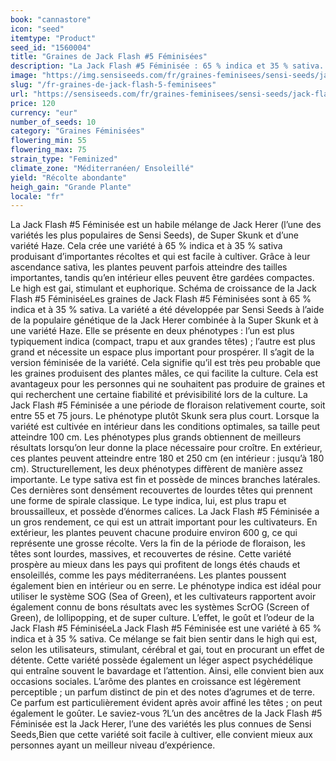```yaml
---
book: "cannastore"
icon: "seed"
itemtype: "Product"
seed_id: "1560004"
title: "Graines de Jack Flash #5 Féminisées"
description: "La Jack Flash #5 Féminisée : 65 % indica et 35 % sativa. Rendement important, arôme de pin distinct, et notes d’agrumes et de terre."
image: "https://img.sensiseeds.com/fr/graines-feminisees/sensi-seeds/jack-flash-5-femelle-image.png"
slug: "/fr-graines-de-jack-flash-5-feminisees"
url: "https://sensiseeds.com/fr/graines-feminisees/sensi-seeds/jack-flash-5-femelle?a_aid=cannastore"
price: 120
currency: "eur"
number_of_seeds: 10
category: "Graines Féminisées"
flowering_min: 55
flowering_max: 75
strain_type: "Feminized"
climate_zone: "Méditerranéen/ Ensoleillé"
yield: "Récolte abondante"
heigh_gain: "Grande Plante"
locale: "fr"
---
```

La Jack Flash #5 Féminisée est un habile mélange de Jack Herer (l’une des variétés les plus populaires de Sensi Seeds), de Super Skunk et d’une variété Haze. Cela crée une variété à 65 % indica et à 35 % sativa produisant d’importantes récoltes et qui est facile à cultiver. Grâce à leur ascendance sativa, les plantes peuvent parfois atteindre des tailles importantes, tandis qu’en intérieur elles peuvent être gardées compactes. Le high est gai, stimulant et euphorique. Schéma de croissance de la Jack Flash #5 FéminiséeLes graines de Jack Flash #5 Féminisées sont à 65 % indica et à 35 % sativa. La variété a été développée par Sensi Seeds à l’aide de la populaire génétique de la Jack Herer combinée à la Super Skunk et à une variété Haze. Elle se présente en deux phénotypes : l’un est plus typiquement indica (compact, trapu et aux grandes têtes) ; l’autre est plus grand et nécessite un espace plus important pour prospérer. Il s’agit de la version féminisée de la variété. Cela signifie qu’il est très peu probable que les graines produisent des plantes mâles, ce qui facilite la culture. Cela est avantageux pour les personnes qui ne souhaitent pas produire de graines et qui recherchent une certaine fiabilité et prévisibilité lors de la culture. La Jack Flash #5 Féminisée a une période de floraison relativement courte, soit entre 55 et 75 jours. Le phénotype plutôt Skunk sera plus court. Lorsque la variété est cultivée en intérieur dans les conditions optimales, sa taille peut atteindre 100 cm. Les phénotypes plus grands obtiennent de meilleurs résultats lorsqu’on leur donne la place nécessaire pour croître. En extérieur, ces plantes peuvent atteindre entre 180 et 250 cm (en intérieur : jusqu’à 180 cm). Structurellement, les deux phénotypes diffèrent de manière assez importante. Le type sativa est fin et possède de minces branches latérales. Ces dernières sont densément recouvertes de lourdes têtes qui prennent une forme de spirale classique. Le type indica, lui, est plus trapu et broussailleux, et possède d’énormes calices. La Jack Flash #5 Féminisée a un gros rendement, ce qui est un attrait important pour les cultivateurs. En extérieur, les plantes peuvent chacune produire environ 600 g, ce qui représente une grosse récolte. Vers la fin de la période de floraison, les têtes sont lourdes, massives, et recouvertes de résine. Cette variété prospère au mieux dans les pays qui profitent de longs étés chauds et ensoleillés, comme les pays méditerranéens. Les plantes poussent également bien en intérieur ou en serre. Le phénotype indica est idéal pour utiliser le système SOG (Sea of Green), et les cultivateurs rapportent avoir également connu de bons résultats avec les systèmes ScrOG (Screen of Green), de lollipopping, et de super culture. L’effet, le goût et l’odeur de la Jack Flash #5 FéminiséeLa Jack Flash #5 Féminisée est une variété à 65 % indica et à 35 % sativa. Ce mélange se fait bien sentir dans le high qui est, selon les utilisateurs, stimulant, cérébral et gai, tout en procurant un effet de détente. Cette variété possède également un léger aspect psychédélique qui entraîne souvent le bavardage et l’attention. Ainsi, elle convient bien aux occasions sociales. L’arôme des plantes en croissance est légèrement perceptible ; un parfum distinct de pin et des notes d’agrumes et de terre. Ce parfum est particulièrement évident après avoir affiné les têtes ; on peut également le goûter. Le saviez-vous ?L’un des ancêtres de la Jack Flash #5 Féminisée est la Jack Herer, l’une des variétés les plus connues de Sensi Seeds,Bien que cette variété soit facile à cultiver, elle convient mieux aux personnes ayant un meilleur niveau d’expérience.
